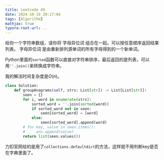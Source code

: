 ```yaml
---
title: Leetcode 49
date: 2024-10-16 20:17:04
tags: [Algorithm]
mathjax: true
typora-root-url: ..
---
```


给你一个字符串数组，请你将 字母异位词 组合在一起。可以按任意顺序返回结果列表。
字母异位词 是由重新排列源单词的所有字母得到的一个新单词。

Python里面的`sorted`函数可以直接对字符串排序，最后返回的是列表，可以用`''.join()`来转换成字符串。

我的解法时间复杂度是$O(n)$。
```python
class Solution:
    def groupAnagrams(self, strs: List[str]) -> List[List[str]]:
        seen = {}
        for i, word in enumerate(strs):
            sorted_word = ''.join(sorted(word))
            if sorted_word not in seen:
                seen[sorted_word] = [word]
            else:   
                seen[sorted_word].append(word)     
        # for key, value in seen.items():
        #     ans.append(value)
        return list(seen.values())
```
力扣官网给的是用了`collections.defaultdict`的方法，这样就不用判断key是否在字典里面了。